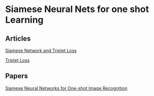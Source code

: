 # Siamese Neural Nets for one shot Learning

## Articles

[Siamese Network and Triplet Loss](https://towardsdatascience.com/siamese-network-triplet-loss-b4ca82c1aec8)

[Triplet Loss](https://towardsdatascience.com/lossless-triplet-loss-7e932f990b24)

## Papers

[Siamese Neural Networks for One-shot Image Recognition](https://www.cs.cmu.edu/~rsalakhu/papers/oneshot1.pdf)